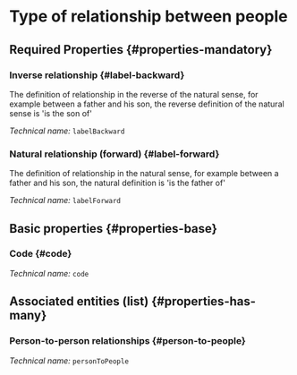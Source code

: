 # Type of relationship between people
<!--- THIS FILE IS GENERATED PLEASE DO NOT EDIT IT DIRECTLY --->



<OH code="personToPersonType"/>




## Required Properties {#properties-mandatory}
    
### Inverse relationship {#label-backward}

The definition of relationship in the reverse of the natural sense, for example between a father and his son, the reverse definition of the natural sense is 'is the son of'

*Technical name:* ```labelBackward```
<PH code="personToPersonType:labelBackward"/>

### Natural relationship (forward) {#label-forward}

The definition of relationship in the natural sense, for example between a father and his son, the natural definition is 'is the father of'

*Technical name:* ```labelForward```
<PH code="personToPersonType:labelForward"/>

    


## Basic properties {#properties-base}
    
### Code {#code}



*Technical name:* ```code```
<PH code="personToPersonType:code"/>

    



## Associated entities (list) {#properties-has-many}

### Person-to-person relationships {#person-to-people}



*Technical name:* ```personToPeople```
<PH code="personToPersonType:personToPeople"/>




